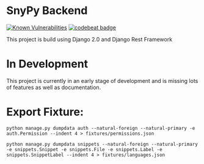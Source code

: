 # SnyPy Backend

[![Known Vulnerabilities](https://snyk.io/test/github/nezhar/snypy-backend/badge.svg?targetFile=requirements.txt)](https://snyk.io/test/github/nezhar/snypy-backend?targetFile=requirements.txt)
[![codebeat badge](https://codebeat.co/badges/636a710b-e6c6-4ca8-ab1b-921bbaa6c816)](https://codebeat.co/projects/github-com-nezhar-snypy-backend-master)

This project is build using Django 2.0 and Django Rest Framework

# In Development

This project is currently in an early stage of development and is missing lots of features as well as documentation.


# Export Fixture:

```
python manage.py dumpdata auth --natural-foreign --natural-primary -e auth.Permission --indent 4 > fixtures/permissions.json
```

```
python manage.py dumpdata snippets --natural-foreign --natural-primary -e snippets.Snippet -e snippets.File -e snippets.Label -e snippets.SnippetLabel --indent 4 > fixtures/languages.json
```
